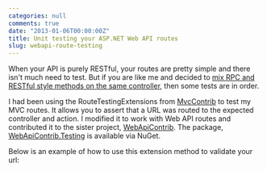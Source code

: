 ```yaml
---
categories: null
comments: true
date: "2013-01-06T00:00:00Z"
title: Unit testing your ASP.NET Web API routes
slug: webapi-route-testing
---
```


<p>When your API is purely RESTful, your routes are pretty simple and there isn't much need to test. But if you are like me and decided to <a href="webapi_mixed_rest_rpc_routing.html">mix RPC and RESTful style methods on the same controller</a>, then some tests are in order.</p>

<p>I had been using the RouteTestingExtensions from <a href="http://mvccontrib.codeplex.com/">MvcContrib</a> to test my MVC routes. It allows you to assert that a URL was routed to the expected controller and action. I modified it to work with Web API routes and contributed it to the sister project, <a href="http://github.com/WebApiContrib/WebAPIContrib">WebApiContrib</a>. The package, <a href="http://nuget.org/packages/WebApiContrib.Testing">WebApiContrib.Testing</a> is available via NuGet.

<p>Below is an example of how to use this extension method to validate your url:</p>
<script src="https://gist.github.com/4471039.js"></script>
